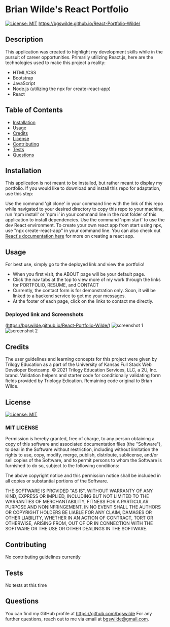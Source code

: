 # Brian Wilde's React Portfolio
[![License: MIT](https://img.shields.io/badge/License-MIT-yellow.svg)](https://opensource.org/licenses/MIT)
https://bgswilde.github.io/React-Portfolio-Wilde/

## Description
This application was created to highlight my development skills while in the pursuit of career opportunities. Primarily utilizing React.js, here are the technologies used to make this project a reality:
- HTML/CSS
- Bootstrap
- JavaScript
- Node.js (utilizing the npx for create-react-app)
- React

## Table of Contents
* [Installation](#installation)
* [Usage](#usage)
* [Credits](#credits)
* [License](#license)
* [Contributing](#contributing)
* [Tests](#tests)
* [Questions](#questions)

## Installation
This application is not meant to be installed, but rather meant to display my portfolio. If you would like to download and install this repo for adaptation, use this step:

Use the command 'git clone' in your command line with the link of this repo while navigated to your desired directory to copy this repo to your machine, run 'npm install' or 'npm i' in your command line in the root folder of this application to install dependencies. Use the command 'npm start' to use the dev React environment. To create your own react app from start using npx, use "npx create-react-app" in your command line. You can also check out [React's documentation here](https://reactjs.org/docs/create-a-new-react-app.html) for more on creating a react app.

## Usage
For best use, simply go to the deployed link and view the portfolio!
* When you first visit, the ABOUT page will be your default page.
* Click the nav tabs at the top to view more of my work through the links for PORTFOLIO, RESUME, and CONTACT
* Currently, the contact form is for demonstration only. Soon, it will be linked to a backend service to get me your messages.
* At the footer of each page, click on the links to contact me directly.

### Deployed link and Screenshots
(https://bgswilde.github.io/React-Portfolio-Wilde/)
![screenshot 1](./public/images/portfolio.png)
![screenshot 2](./public/images/portfolio2.png)

## Credits
The user guidelines and learning concepts for this project were given by Trilogy Education as a part of the University of Kansas Full Stack Web Developer Bootcamp. © 2021 Trilogy Education Services, LLC, a 2U, Inc. brand. Validation helpers and starter code for conditionally validating form fields provided by Triology Edication. Remaining code original to Brian Wilde.

## License
[![License: MIT](https://img.shields.io/badge/License-MIT-yellow.svg)](https://opensource.org/licenses/MIT)

### MIT LICENSE

Permission is hereby granted, free of charge, to any person obtaining a copy
of this software and associated documentation files (the "Software"), to deal
in the Software without restriction, including without limitation the rights
to use, copy, modify, merge, publish, distribute, sublicense, and/or sell
copies of the Software, and to permit persons to whom the Software is
furnished to do so, subject to the following conditions:

The above copyright notice and this permission notice shall be included in all
copies or substantial portions of the Software.

THE SOFTWARE IS PROVIDED "AS IS", WITHOUT WARRANTY OF ANY KIND, EXPRESS OR
IMPLIED, INCLUDING BUT NOT LIMITED TO THE WARRANTIES OF MERCHANTABILITY,
FITNESS FOR A PARTICULAR PURPOSE AND NONINFRINGEMENT. IN NO EVENT SHALL THE
AUTHORS OR COPYRIGHT HOLDERS BE LIABLE FOR ANY CLAIM, DAMAGES OR OTHER
LIABILITY, WHETHER IN AN ACTION OF CONTRACT, TORT OR OTHERWISE, ARISING FROM,
OUT OF OR IN CONNECTION WITH THE SOFTWARE OR THE USE OR OTHER DEALINGS IN THE
SOFTWARE.

## Contributing
No contributing guidelines currently

## Tests
No tests at this time

## Questions
You can find my GitHub profile at https://github.com/bgswilde
For any further questions, reach out to me via email at bgswilde@gmail.com.
